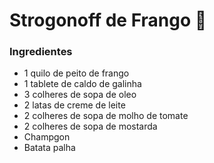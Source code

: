 # Strogonoff de Frango :chicken:

### Ingredientes

- 1 quilo de peito de frango
- 1 tablete de caldo de galinha
- 3 colheres de sopa de oleo
- 2 latas de creme de leite
- 2 colheres de sopa de molho de tomate
- 2 colheres de sopa de mostarda
- Champgon
- Batata palha



